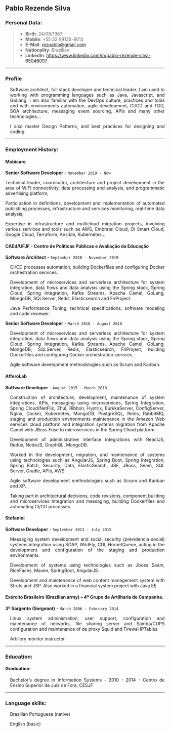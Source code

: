 Pablo Rezende Silva
---

### Personal Data:
> - **Birth**: 24/08/1987
> - **Mobile**: +55 32 99135-8012 
> - **E-Mail**: rezpablo@gmail.com
> - **Nationality**: Brazilian
> - **LinkedIn**: https://www.linkedin.com/in/pablo-rezende-silva-65046097

---

### Profile

<p style='margin-left:3%' align='justify'> Software architect, full stack developer and technical leader. I am used to working with programming languages such as Java, Javascript, and GoLang. I am also familiar with the DevOps culture, practices and tools and with environments automation, agile development, CI/CD and TDD, SOA architecture, messaging event sourcing, APIs and many other technologies... </p>
<p style='margin-left:3%' align='justify'> I also master Design Patterns, and best practices for designing and coding.</p>

---
### Employment History:

#### Mobicare

**Senior Software Developer** - `November 2019 - Now`

<p style='text-align: justify;'> Technical leader, coordinator, architecture and project development in the area of WIFI connectivity, data processing and analysis, and programmatic advertising platform; </p>
<p style='text-align: justify;'> Participation in definitions, development and implementation of automated publishing processes, infrastructure and services monitoring, real-time data analysis; </p>
<p style='text-align: justify;'> Expertise in infrastructure and multicloud migration projects, involving various services and tools such as AWS, Embratel Cloud, Oi Smart Cloud, Google Cloud, Terraform, Ansible, Kubernetes... </p>

#### CAEd/UFJF - Centro de Políticas Públicas e Avaliação da Educação

**Software Architect** - `September 2018 - November 2019`

<p style='margin-left:3%' align='justify'> CI/CD processes automation, building Dockerfiles and configuring Docker orchestration services. </p>
<p style='margin-left:3%' align='justify'> Development of microservices and serverless architecture for system integration, data flows and data analysis using the Spring stack, Spring Cloud, Spring Integration, Kafka Streams, Apache Camel, GoLang, MongoDB, SQLServer, Redis, Elasticsearch and FnProject. </p>
<p style='margin-left:3%' align='justify'>Java Performance Tuning, technical specifications, software modeling and code reviewer.</p>

**Senior Software Developer** - `March 2018 - August 2018`

<p style='margin-left:3%' align='justify'> Development of microservices and serverless architecture for system integration, data flows and data analysis using the Spring stack, Spring Cloud, Spring Integration, Kafka Streams, Apache Camel, GoLang, MongoDB, SQLServer, Redis, Elasticsearch, FnProject, building Dockerfiles and configuring Docker orchestration services.</p>
<p style='margin-left:3%' align='justify'> Agile software development methodologies such as Scrum and Kanban. </p>

#### AfferoLab

**Software Developer** - `August 2015 - March 2018`

<p style='margin-left:3%' align='justify'> Construction of architecture, development, maintenance of system integrations, APIs, messaging using microservices, Spring Integration, Spring Cloud/NetFlix, Zhul, Ribbon, Hystrix, EurekaServer, ConfigServer, Nginx, Docker, Kubernetes, MongoDB, PostgreSQL, Redis, RabbitMQ, staging and production environments maintenance in the Amazon Web services cloud platform and integration systems migration from Apache Camel with JBoss Fuse to microservices in the Spring Cloud platform. </p>
<p style='margin-left:3%' align='justify'> Development of administrative interface integrations with ReactJS, Redux, NodeJS, GraphQL, MongoDB. </p>
<p style='margin-left:3%' align='justify'> Worked in the development, migration, and maintenance of systems using technologies such as AngularJS, Spring Boot, Spring Integration, Spring Batch, Security, Data, ElasticSearch, JSF, JBoss, Seam, SQL Server, Gradle, APIs, AWS. </p>
<p style='margin-left:3%' align='justify'> Agile software development methodologies such as Scrum and Kanban and XP. </p>
<p style='margin-left:3%' align='justify'> Taking part in architectural decisions, code revisions, component building and microservices Integration and messaging, building Dockerfiles and automating CI/CD processes. </p>

#### Stefanini

**Software Developer** - `September 2013 - July 2015`

<p style='margin-left:3%' align='justify'> Messaging system development and social security (previdencia social) systems integration using SOAP, WildFly, CDI, HornetQueue, acting in the development and configuration of the staging and production environments.</p>
<p style='margin-left:3%' align='justify'> Development of systems using technologies such as Jboss Seam, RichFaces, Maven, SpringBoot, AngularJS. </p>
<p style='margin-left:3%' align='justify'> Development and maintenance of web content management system with Struts and JSP. Also worked in a financial system project with Java EE. </p>

#### Exército Brasileiro (Brazilian army) – 4º Grupo de Artilharia de Campanha.

**3º Sargento (Sergeant)** - `March 2006 - February 2014`

<p style='margin-left:3%' align='justify'ing in administrative area of personnel management </p>
<p style='margin-left:3%' align='justify'> Linux system administration, user support, configuration and maintenance of networks, file sharing server and Samba/CUPS configuration and maintenance of de proxy Squid and Firewal IPTables </p>
<p style='margin-left:3%' align='justify'> Artillery monitor instructor</p>

---

### Education:

#### Graduation:

<p style='margin-left:3%' align='justify'> Bachelor’s degree in Information Systems - 2010 - 2014 - Centro de Ensino Superior de Juiz de Fora, CESJF </p>

---

### Language skills:

<p style='margin-left:3%' align='justify'> Brazilian Portuguese (native) </p>
<p style='margin-left:3%' align='justify'> English (basic) </p>
